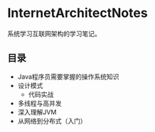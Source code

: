 # InternetArchitectNotes

系统学习互联网架构的学习笔记。

## 目录

- Java程序员需要掌握的操作系统知识
- 设计模式
  - 代码实战
- 多线程与高并发
- 深入理解JVM
- 从网络到分布式（入门）